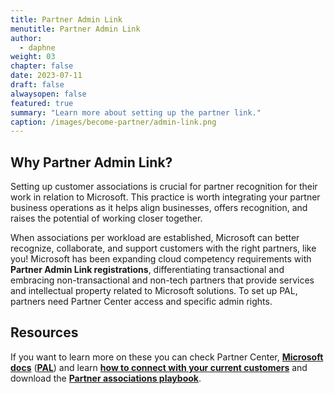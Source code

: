 ```yaml
---
title: Partner Admin Link
menutitle: Partner Admin Link
author: 
  - daphne
weight: 03
chapter: false
date: 2023-07-11
draft: false
alwaysopen: false
featured: true
summary: "Learn more about setting up the partner link."
caption: /images/become-partner/admin-link.png
---
```

## Why Partner Admin Link?
Setting up customer associations is crucial for partner recognition for their work in relation to Microsoft. This practice is worth integrating your partner business operations as it helps align businesses, offers recognition, and raises the potential of working closer together.

When associations per workload are established, Microsoft can better recognize, collaborate, and support customers with the right partners, like you! Microsoft has been expanding cloud competency requirements with **Partner Admin Link registrations**, differentiating transactional and embracing non-transactional and non-tech partners that provide services and intellectual property related to Microsoft solutions. To set up PAL, partners need Partner Center access and specific admin rights.

##  Resources
If you want to learn more on these you can check Partner Center, [**Microsoft docs**](https://docs.microsoft.com/en-us/partner-center/incentives-customer-associations-intro "https://docs.microsoft.com/en-us/partner-center/incentives-customer-associations-intro") ([**PAL**](https://partner.microsoft.com/en-us/resources/collection/partner-admin-link#/ "https://partner.microsoft.com/en-us/resources/collection/partner-admin-link#/")) and learn [**how to connect with your current customers**](https://docs.microsoft.com/en-us/partner-center/connect-with-your-customers "https://docs.microsoft.com/en-us/partner-center/connect-with-your-customers") and download the [**Partner associations playbook**](https://assetsprod.microsoft.com/mpn/solutions-partner-associations-playbook.pdf "https://assetsprod.microsoft.com/mpn/solutions-partner-associations-playbook.pdf").